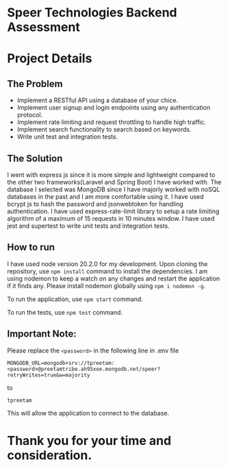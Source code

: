 # Speer Technologies Backend Assessment

# Project Details

## The Problem

- Implement a RESTful API using a database of your chice.
- Implement user signup and login endpoints using any authentication protocol.
- Implement rate limiting and request throttling to handle high traffic.
- Implement search functionality to search based on keywords.
- Write unit test and integration tests.

## The Solution

I went with express js since it is more simple and lightweight compared to the other two frameworks(Laravel and Spring Boot) I have worked with. The database I selected was MongoDB since I have majorly worked with noSQL databases in the past and I am more comfortable using it. I have used bcrypt js to hash the password and jsonwebtoken for handling authentication. I have used express-rate-limit library to setup a rate limiting algorithm of a maximum of 15 requests in 10 minutes window. I have used jest and supertest to write unit tests and integration tests.

## How to run

I have used node version 20.2.0 for my development. Upon cloning the repository, use
`npm install` command to install the dependencies. I am using nodemon to keep a watch on any changes and restart the application if it finds any. Please install nodemon globally using `npm i nodemon -g`.

To run the application, use `npm start` command.

To run the tests, use `npm test` command.

## Important Note:

Please replace the `<password>` in the following line in .env file

`MONGODB_URL=mongodb+srv://tpreetam:<password>@preetamtribe.ah95xoe.mongodb.net/speer?retryWrites=true&w=majority`

to

`tpreetam`

This will allow the application to connect to the database.

# Thank you for your time and consideration.



